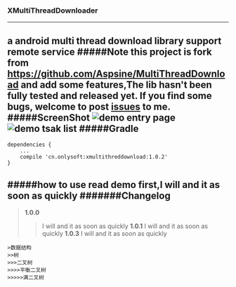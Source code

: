 ### XMultiThreadDownloader
------
a android multi thread download library support remote service
#####Note
this project is fork from <https://github.com/Aspsine/MultiThreadDownload> and add some features,The lib hasn't been fully tested and released yet. If you find some bugs, welcome to post [issues](https://github.com/onlysoft/XMultiThreadDownloader/issues) to me.
#####ScreenShot
![demo entry page](https://github.com/onlysoft/XMultiThreadDownloader/raw/master/art/screenshot01.png)
![demo tsak list](https://github.com/onlysoft/XMultiThreadDownloader/raw/master/art/screenshot02.png)
#####Gradle
----------
```
dependencies {
    ...
    compile 'cn.onlysoft:xmultithreddownload:1.0.2'
}
```
#####how to use
read demo first,I will and it as soon as quickly
#######Changelog
---------
> **1.0.0**
>>I will and it as soon as quickly
> **1.0.1**
>> I will and it as soon as quickly
> **1.0.3**
>>I will and it as soon as quickly


    >数据结构  
    >>树  
    >>>二叉树  
    >>>>平衡二叉树  
    >>>>>满二叉树  
